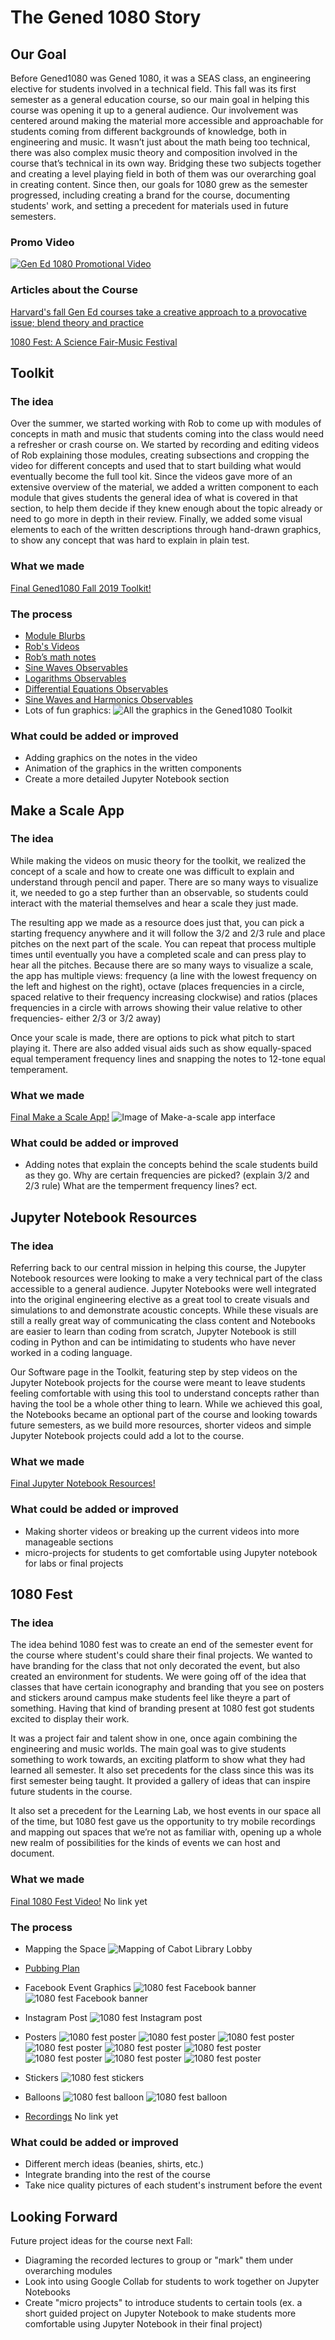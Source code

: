 # The Gened 1080 Story

## Our Goal
Before Gened1080 was Gened 1080, it was a SEAS class, an engineering elective for students involved in a technical field. This fall was its first semester as a general education course, so our main goal in helping this course was opening it up to a general audience. Our involvement was centered around making the material more accessible and approachable for students coming from different backgrounds of knowledge, both in engineering and music. It wasn’t just about the math being too technical, there was also complex music theory and composition involved in the course that’s technical in its own way. Bridging these two subjects together and creating a level playing field in both of them was our overarching goal in creating content. Since then, our goals for 1080 grew as the semester progressed, including creating a brand for the course, documenting students' work, and setting a precedent for materials used in future semesters.

### Promo Video
[![Gen Ed 1080 Promotional Video](https://files.slack.com/files-pri/T0HTW3H0V-F013TAALKGF/screenshot_2020-05-25_15.00.05.png?pub_secret=802d4afb9f)](https://vimeo.com/348453269/fdbfbeefae)


### Articles about the Course
[Harvard's fall Gen Ed courses take a creative approach to a provocative issue; blend theory and practice](https://news.harvard.edu/gazette/story/2019/09/harvards-fall-gen-ed-courses-take-a-creative-approach-to-a-provocative-issue-blend-theory-and-practice/?utm_source=SilverpopMailing&utm_medium=email&utm_campaign=Daily%20Gazette%2020190906%20(1))

[1080 Fest: A Science Fair-Music Festival](https://gened.fas.harvard.edu/news/1080-fest-science-fair-music-festival)


## Toolkit

### The idea
Over the summer, we started working with Rob to come up with modules of concepts in math and music that students coming into the class would need a refresher or crash course on. We started by recording and editing videos of Rob explaining those modules, creating subsections and cropping the video for different concepts and used that to start building what would eventually become the full tool kit. Since the videos gave more of an extensive overview of the material, we added a written component to each module that gives students the general idea of what is covered in that section, to help them decide if they knew enough about the topic already or need to go more in depth in their review. Finally, we added some visual elements to each of the written descriptions through hand-drawn graphics, to show any concept that was hard to explain in plain test. 

### What we made
[Final Gened1080 Fall 2019 Toolkit!](https://gened1080.bok.tools/)

### The process
* [Module Blurbs](https://docs.google.com/document/d/1_YJnUMSYqqPwXoJHm_x3txwrBc_XzPcKEETO6o5yP-4/edit?usp=sharing)
* [Rob's Videos](https://gened1080.bok.tools/math.html)
* [Rob’s math notes](https://drive.google.com/file/d/1DtwI9qUcuZSQ3hB3vlDpsalTJQ8cccb4/view?usp=sharing)
* [Sine Waves Observables](https://observablehq.com/@hzsteinberg/the-sine-wave)
* [Logarithms Observables](https://observablehq.com/@hzsteinberg/logarithms)
* [Differential Equations Observables](https://observablehq.com/@hzsteinberg/differential-equations)
* [Sine Waves and Harmonics Observables](https://observablehq.com/@hzsteinberg/sine-waves-and-harmonics)
* Lots of fun graphics:
![All the graphics in the Gened1080 Toolkit](https://files.slack.com/files-pri/T0HTW3H0V-F014K6GBKKJ/1080_toolkit_graphics.jpg?pub_secret=7f87cc7461)


### What could be added or improved
* Adding graphics on the notes in the video 
* Animation of the graphics in the written components
* Create a more detailed Jupyter Notebook section

## Make a Scale App

### The idea
While making the videos on music theory for the toolkit, we realized the concept of a scale and how to create one was difficult to explain and understand through pencil and paper. There are so many ways to visualize it, we needed to go a step further than an observable, so students could interact with the material themselves and hear a scale they just made. 

The resulting app we made as a resource does just that, you can pick a starting frequency anywhere and it will follow the 3/2 and 2/3 rule and place pitches on the next part of the scale. You can repeat that process multiple times until eventually you have a completed scale and can press play to hear all the pitches. Because there are so many ways to visualize a scale, the app has multiple views: frequency (a line with the lowest frequency on the left and highest on the right), octave (places frequencies in a circle, spaced relative to their frequency increasing clockwise) and ratios (places frequencies in a circle with arrows showing their value relative to other frequencies- either 2/3 or 3/2 away)

Once your scale is made, there are options to pick what pitch to start playing it. There are also added visual aids such as show equally-spaced equal temperament frequency lines and snapping the notes to 12-tone equal temperament.

### What we made
[Final Make a Scale App!](https://jsbean.github.io/makeascale/)
![Image of Make-a-scale app interface](https://files.slack.com/files-pri/T0HTW3H0V-F014UTHJBT2/screenshot_2020-05-21_12.28.17.png?pub_secret=f68d75eb3e)

### What could be added or improved
* Adding notes that explain the concepts behind the scale students build as they go. Why are certain frequencies are picked? (explain 3/2 and 2/3 rule) What are the temperment frequency lines? ect.

## Jupyter Notebook Resources

### The idea
Referring back to our central mission in helping this course, the Jupyter Notebook resources were looking to make a very technical part of the class accessible to a general audience. Jupyter Notebooks were well integrated into the original engineering elective as a great tool to create visuals and simulations to and demonstrate acoustic concepts. While these visuals are still a really great way of communicating the class content and Notebooks are easier to learn than coding from scratch, Jupyter Notebook is still coding in Python and can be intimidating to students who have never worked in a coding language.

Our Software page in the Toolkit, featuring step by step videos on the Jupyter Notebook projects for the course were meant to leave students feeling comfortable with using this tool to understand concepts rather than having the tool be a whole other thing to learn. While we achieved this goal, the Notebooks became an optional part of the course and looking towards future semesters, as we build more resources, shorter videos and simple Jupyter Notebook projects could add a lot to the course.

### What we made
[Final Jupyter Notebook Resources!](https://gened1080.bok.tools/software.html) 


### What could be added or improved
* Making shorter videos or breaking up the current videos into more manageable sections
* micro-projects for students to get comfortable using Jupyter notebook for labs or final projects

## 1080 Fest

### The idea
The idea behind 1080 fest was to create an end of the semester event for the course where student's could share their final projects. We wanted to have branding for the class that not only decorated the event, but also created an environment for students. We were going off of the idea that classes that have certain iconography and branding that you see on posters and stickers around campus make students feel like theyre a part of something. Having that kind of branding present at 1080 fest got students excited to display their work. 

It was a project fair and talent show in one, once again combining the engineering and music worlds. The main goal was to give students something to work towards, an exciting platform to show what they had learned all semester. It also set precedents for the class since this was its first semester being taught. It provided a gallery of ideas that can inspire future students in the course. 

It also set a precedent for the Learning Lab, we host events in our space all of the time, but 1080 fest gave us the opportunity to try mobile recordings and mapping out spaces that we’re not as familiar with, opening up a whole new realm of possibilities for the kinds of events we can host and document. 
 

### What we made
[Final 1080 Fest Video!]() No link yet

### The process
* Mapping the Space
![Mapping of Cabot Library Lobby](https://files.slack.com/files-pri/T0HTW3H0V-F013T9F9ZK9/cabot_floor_plan.jpg?pub_secret=7738f27ae0)

* [Pubbing Plan](https://docs.google.com/document/d/1KP6gq8LhfPIOW-ozLdbat6RVYPYDZepM8OmT3xCHJgk/edit?usp=sharing)

* Facebook Event Graphics
![1080 fest Facebook banner](https://files.slack.com/files-pri/T0HTW3H0V-F01481W2W8J/1080festfbcover1.png?pub_secret=bcac3238ce)
![1080 fest Facebook banner](https://files.slack.com/files-pri/T0HTW3H0V-F014E75AMU4/1080festfbcover2.png?pub_secret=66a63c67b3)

* Instagram Post
![1080 fest Instagram post](https://files.slack.com/files-pri/T0HTW3H0V-F013T9G101M/1080festinstapost.png?pub_secret=e06caf0946)

* Posters
![1080 fest poster](https://files.slack.com/files-pri/T0HTW3H0V-F01481VQZ4J/1080festconcert.jpg?pub_secret=501ec193dc)
![1080 fest poster](https://files.slack.com/files-pri/T0HTW3H0V-F014880K8V9/1080festgrey.jpg?pub_secret=7ccd4b655f)
![1080 fest poster](https://files.slack.com/files-pri/T0HTW3H0V-F013T9FLM6K/1080festpaint.jpg?pub_secret=9132e9b6c9)
![1080 fest poster](https://files.slack.com/files-pri/T0HTW3H0V-F0146L4KZPX/1080festpink.jpg?pub_secret=c24bc1dd54)
![1080 fest poster](https://files.slack.com/files-pri/T0HTW3H0V-F014LL6SNQH/image_from_ios__3_.png?pub_secret=2e37d60f10)
![1080 fest poster](https://files.slack.com/files-pri/T0HTW3H0V-F013T9FLP9D/image_from_ios__4_.png?pub_secret=9def0b26c3)
![1080 fest poster](https://files.slack.com/files-pri/T0HTW3H0V-F0146L4L1GV/image_from_ios__5_.png?pub_secret=9e1b0fcbb6)
![1080 fest poster](https://files.slack.com/files-pri/T0HTW3H0V-F01419R76TY/misty_forest_music_festival_poster.jpg?pub_secret=6499663389)
![1080 fest poster](https://files.slack.com/files-pri/T0HTW3H0V-F0146L4L1SR/screenshot_2019-12-04_at_14.32.58.png?pub_secret=f763593845)

* Stickers
![1080 fest stickers](https://files.slack.com/files-pri/T0HTW3H0V-F013T9F9ZNK/stickers.jpg?pub_secret=3bc450898a)

* Balloons
![1080 fest balloon](https://files.slack.com/files-pri/T0HTW3H0V-F013T9F9Z9V/balloon_1.jpg?pub_secret=d1f50f8ae9)
![1080 fest balloon](https://files.slack.com/files-pri/T0HTW3H0V-F014E74N3EY/balloon_2.jpg?pub_secret=330740084d)

* [Recordings]() No link yet

### What could be added or improved

* Different merch ideas (beanies, shirts, etc.)
* Integrate branding into the rest of the course
* Take nice quality pictures of each student's instrument before the event


## Looking Forward
Future project ideas for the course next Fall:

* Diagraming the recorded lectures to group or "mark" them under overarching modules
* Look into using Google Collab for students to work together on Jupyter Notebooks
* Create "micro projects" to introduce students to certain tools (ex. a short guided project on Jupyter Notebook to make students more comfortable using Jupyter Notebook in their final project)
